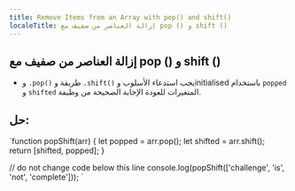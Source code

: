 ```yaml
---
title: Remove Items from an Array with pop() and shift()
localeTitle: إزالة العناصر من صفيف مع pop () و shift ()
---
```

## إزالة العناصر من صفيف مع pop () و shift ()

*   و `.pop()` طريقة و `.shift()` يجب استدعاء الأسلوب وinitialised باستخدام `popped` و `shifted` المتغيرات للعودة الإجابة الصحيحة من وظيفة.

## حل:

 `function popShift(arr) { 
  let popped = arr.pop(); 
  let shifted = arr.shift(); 
  return [shifted, popped]; 
 } 
 
 // do not change code below this line 
 console.log(popShift(['challenge', 'is', 'not', 'complete'])); 
`